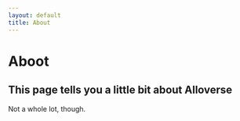 ```yaml
---
layout: default
title: About
---
```


# Aboot

## This page tells you a little bit about Alloverse

Not a whole lot, though.
